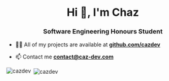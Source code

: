 <h1 align="center">Hi 👋, I'm Chaz</h1>
<h3 align="center">Software Engineering Honours Student</h3>

- 👨‍💻 All of my projects are available at **[github.com/cazdev](https://GitHub.com/cazdev)**

- 📫 Contact me **contact@caz-dev.com**

<p><img align="left" src="https://github-readme-stats.vercel.app/api/top-langs?username=cazdev&show_icons=true&locale=en&layout=compact&theme=nord" alt="cazdev" /></p>



<p>&nbsp;<img align="center" src="https://github-readme-stats.vercel.app/api?username=cazdev&show_icons=true&locale=en&theme=nord" alt="cazdev" /></p>
